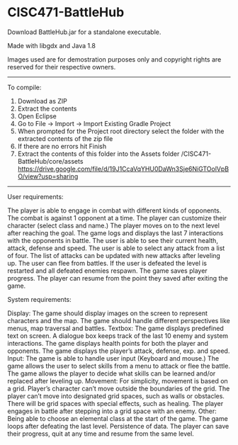 # CISC471-BattleHub

Download BattleHub.jar for a standalone executable.

Made with libgdx and Java 1.8

Images used are for demostration purposes only and copyright rights are reserved for their respective owners.

------------------------------------------------------------------------------------------------
To compile:

1. Download as ZIP
2. Extract the contents
3. Open Eclipse
4. Go to File -> Import -> Import Existing Gradle Project
5. When prompted for the Project root directory select the folder with the extracted contents of the zip file
6. If there are no errors hit Finish
7. Extract the contents of this folder into the Assets folder /CISC471-BattleHub/core/assets https://drive.google.com/file/d/19J1CcaVqYHU0DaWn3Sje6NiGTOolVpBO/view?usp=sharing

-------------------------------------------------------------------------------------------------
User requirements:
 
The player is able to engage in combat with different kinds of opponents.
The combat is against 1 opponent at a time.
The player can customize their character (select class and name.)
The player moves on to the next level after reaching the goal.
The game logs and displays the last 7 interactions with the opponents in battle.
The user is able to see their current health, attack, defense and speed. 
The user is able to select any attack from a list of four.
The list of attacks can be updated with new attacks after leveling up.
The user can flee from battles.
If the user is defeated the level is restarted and all defeated enemies respawn.
The game saves player progress. The player can resume from the point they saved after exiting the game.

System requirements:

Display:
  The game should display images on the screen to represent characters and the map.
  The game should handle different perspectives like menus, map traversal and battles. 
Textbox:
  The game displays predefined text on screen.
  A dialogue box keeps track of the last 10 enemy and system interactions.
  The game displays health points for both the player and opponents.
  The game displays the player’s attack, defense, exp. and speed.
Input:
  The game is able to handle user input (Keyboard and mouse.)
  The game allows the user to select skills from a menu to attack or flee the battle.
  The game allows the player to decide what skills can be learned and/or replaced after leveling up.
Movement:
  For simplicity, movement is based on a grid.
  Player’s character can’t move outside the boundaries of the grid.
  The player can’t move into designated grid spaces, such as walls or obstacles.
  There will be grid spaces with special effects, such as healing.
  The player engages in battle after stepping into a grid space with an enemy.
Other:
  Being able to choose an elemental class at the start of the game.
  The game loops after defeating the last level. 
  Persistence of data. The player can save their progress, quit at any time and resume from the same level.
